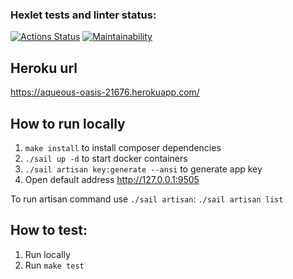### Hexlet tests and linter status:
[![Actions Status](https://github.com/rnixik-hex/php-project-lvl3/workflows/hexlet-check/badge.svg)](https://github.com/rnixik-hex/php-project-lvl3/actions)
[![Maintainability](https://api.codeclimate.com/v1/badges/c2e18a0c491c978a878f/maintainability)](https://codeclimate.com/github/rnixik-hex/php-project-lvl3/maintainability)

## Heroku url

https://aqueous-oasis-21676.herokuapp.com/

## How to run locally

1. `make install` to install composer dependencies
2. `./sail up -d` to start docker containers
3. `./sail artisan key:generate --ansi` to generate app key
4. Open default address http://127.0.0.1:9505

To run artisan command use `./sail artisan`: `./sail artisan list`

## How to test:

1. Run locally
2. Run `make test`
